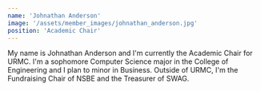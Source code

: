 ```yaml
---
name: 'Johnathan Anderson'
image: '/assets/member_images/johnathan_anderson.jpg'
position: 'Academic Chair'
---
```


My name is Johnathan Anderson and I'm currently the Academic Chair for URMC. I'm a sophomore Computer Science major in the College of Engineering and I plan to minor in Business. Outside of URMC, I'm the Fundraising Chair of NSBE and the Treasurer of SWAG.
